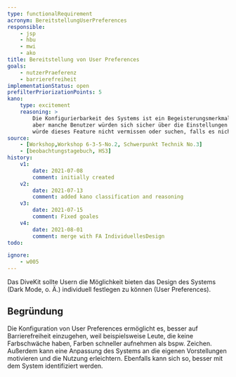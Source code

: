 ```yaml
---
type: functionalRequirement
acronym: BereitstellungUserPreferences
responsible: 
    - jsp
    - hbu
    - mwi
    - ako
title: Bereitstellung von User Preferences
goals: 
    - nutzerPraeferenz
    - barrierefreiheit
implementationStatus: open
prefilterPriorizationPoints: 5
kano:
    type: excitement
    reasoning: >
        Die Konfigurierbarkeit des Systems ist ein Begeisterungsmerkmal. Es muss nicht unbedingt vorhanden sein,
        aber manche Benutzer würden sich sicher über die Einstellungen freuen und diese auch verwenden. Viele Nutzer
        würde dieses Feature nicht vermissen oder suchen, falls es nicht vorhanden wäre.
source:
    - [Workshop,Workshop 6-3-5-No.2, Schwerpunkt Technik No.3]
    - [beobachtungstagebuch, HS3]
history:
    v1:
        date: 2021-07-08
        comment: initially created
    v2:
        date: 2021-07-13
        comment: added kano classification and reasoning
    v3:
        date: 2021-07-15
        comment: Fixed goales
    v4:
        date: 2021-08-01
        comment: merge with FA IndividuellesDesign
todo: 

ignore:
    - w005
---
```


Das DiveKit sollte Usern die Möglichkeit bieten das Design des Systems (Dark Mode, o. Ä.) individuell festlegen zu können (User Preferences).

## Begründung

Die Konfiguration von User Preferences ermöglicht es, besser auf Barrierefreiheit einzugehen, weil beispielsweise Leute, die keine Farbschwäche haben, 
Farben schneller aufnehmen als bspw. Zeichen. Außerdem kann eine Anpassung des Systems an die eigenen Vorstellungen motivieren und die Nutzung erleichtern.
Ebenfalls kann sich so, besser mit dem System identifiziert werden.
